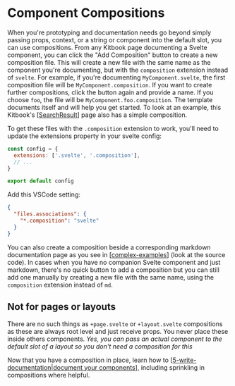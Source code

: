 # Component Compositions

When you're prototyping and documentation needs go beyond simply passing props, context, or a string or component into the default slot, you can use compositions. From any Kitbook page documenting a Svelte component, you can click the "Add Composition" button to create a new composition file. This will create a new file with the same name as the component you're documenting, but with the `composition` extension instead of `svelte`. For example, if you're documenting `MyComponent.svelte`, the first composition file will be `MyComponent.composition`. If you want to create further compositions, click the button again and provide a name. If you choose `foo`, the file will be `MyComponent.foo.composition`. The template documents itself and will help you get started. To look at an example, this Kitbook's [[SearchResult]] page also has a simple composition.

To get these files with the `.composition` extension to work, you'll need to update the extensions property in your svelte config:

```js twoslash title="svelte.config.js" {2}
const config = {
  extensions: ['.svelte', '.composition'],
  // ...
}

export default config
```

Add this VSCode setting:

```json title=".vscode/settings.json"
{
  "files.associations": {
    "*.composition": "svelte"
  }
}
```

You can also create a composition beside a corresponding markdown documentation page as you see in [[complex-examples]] (look at the source code). In cases when you have no companion Svelte component and just markdown, there's no quick button to add a composition but you can still add one manually by creating a new file with the same name, using the `composition` extension instead of `md`.



## Not for pages or layouts
There are no such things as `+page.svelte` or `+layout.svelte` compositions as these are always root level and just receive props. You never place these inside others components. *Yes, you can pass an actual component to the default slot of a layout so you don't need a composition for this*

Now that you have a composition in place, learn how to [[5-write-documentation|document your components]], including sprinkling in compositions where helpful.

[//begin]: # "Autogenerated link references for markdown compatibility"
[SearchResult]: ../lib/layout/sidebar/search/SearchResult.md "SearchResult"
[complex-examples]: 2-compositions/complex-examples.md "Advanced Composition Use Cases"
[5-write-documentation|document your components]: 5-write-documentation.md "Write Documentation"
[//end]: # "Autogenerated link references"